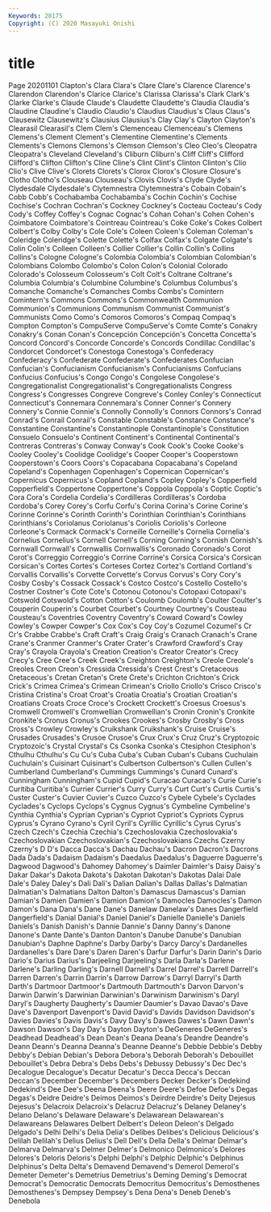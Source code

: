 ```yaml
---
Keywords: 28175
Copyright: (C) 2020 Masayuki Onishi
---
```


# title
Page 20201101
Clapton's
Clara Clara's Clare Clare's Clarence Clarence's Clarendon Clarendon's Clarice Clarice's
Clarissa Clarissa's Clark Clark's Clarke Clarke's Claude Claude's Claudette Claudette's
Claudia Claudia's Claudine Claudine's Claudio Claudio's Claudius Claudius's Claus Claus's
Clausewitz Clausewitz's Clausius Clausius's Clay Clay's Clayton Clayton's Clearasil Clearasil's
Clem Clem's Clemenceau Clemenceau's Clemens Clemens's Clement Clement's Clementine Clementine's
Clements Clements's Clemons Clemons's Clemson Clemson's Cleo Cleo's Cleopatra Cleopatra's
Cleveland Cleveland's Cliburn Cliburn's Cliff Cliff's Clifford Clifford's Clifton Clifton's
Cline Cline's Clint Clint's Clinton Clinton's Clio Clio's Clive Clive's
Clorets Clorets's Clorox Clorox's Closure Closure's Clotho Clotho's Clouseau Clouseau's
Clovis Clovis's Clyde Clyde's Clydesdale Clydesdale's Clytemnestra Clytemnestra's Cobain Cobain's
Cobb Cobb's Cochabamba Cochabamba's Cochin Cochin's Cochise Cochise's Cochran Cochran's
Cockney Cockney's Cocteau Cocteau's Cody Cody's Coffey Coffey's Cognac Cognac's
Cohan Cohan's Cohen Cohen's Coimbatore Coimbatore's Cointreau Cointreau's Coke Coke's
Cokes Colbert Colbert's Colby Colby's Cole Cole's Coleen Coleen's Coleman
Coleman's Coleridge Coleridge's Colette Colette's Colfax Colfax's Colgate Colgate's Colin
Colin's Colleen Colleen's Collier Collier's Collin Collin's Collins Collins's Cologne
Cologne's Colombia Colombia's Colombian Colombian's Colombians Colombo Colombo's Colon Colon's
Colonial Colorado Colorado's Colosseum Colosseum's Colt Colt's Coltrane Coltrane's Columbia
Columbia's Columbine Columbine's Columbus Columbus's Comanche Comanche's Comanches Combs Combs's
Comintern Comintern's Commons Commons's Commonwealth Communion Communion's Communions Communism Communist
Communist's Communists Como Como's Comoros Comoros's Compaq Compaq's Compton Compton's
CompuServe CompuServe's Comte Comte's Conakry Conakry's Conan Conan's Concepción Concepción's
Concetta Concetta's Concord Concord's Concorde Concorde's Concords Condillac Condillac's Condorcet
Condorcet's Conestoga Conestoga's Confederacy Confederacy's Confederate Confederate's Confederates Confucian Confucian's
Confucianism Confucianism's Confucianisms Confucians Confucius Confucius's Congo Congo's Congolese Congolese's
Congregationalist Congregationalist's Congregationalists Congress Congress's Congresses Congreve Congreve's Conley Conley's
Connecticut Connecticut's Connemara Connemara's Conner Conner's Connery Connery's Connie Connie's
Connolly Connolly's Connors Connors's Conrad Conrad's Conrail Conrail's Constable Constable's
Constance Constance's Constantine Constantine's Constantinople Constantinople's Constitution Consuelo Consuelo's Continent
Continent's Continental Continental's Contreras Contreras's Conway Conway's Cook Cook's Cooke
Cooke's Cooley Cooley's Coolidge Coolidge's Cooper Cooper's Cooperstown Cooperstown's Coors
Coors's Copacabana Copacabana's Copeland Copeland's Copenhagen Copenhagen's Copernican Copernican's Copernicus
Copernicus's Copland Copland's Copley Copley's Copperfield Copperfield's Coppertone Coppertone's Coppola
Coppola's Coptic Coptic's Cora Cora's Cordelia Cordelia's Cordilleras Cordilleras's Cordoba
Cordoba's Corey Corey's Corfu Corfu's Corina Corina's Corine Corine's Corinne
Corinne's Corinth Corinth's Corinthian Corinthian's Corinthians Corinthians's Coriolanus Coriolanus's Coriolis
Coriolis's Corleone Corleone's Cormack Cormack's Corneille Corneille's Cornelia Cornelia's Cornelius
Cornelius's Cornell Cornell's Corning Corning's Cornish Cornish's Cornwall Cornwall's Cornwallis
Cornwallis's Coronado Coronado's Corot Corot's Correggio Correggio's Corrine Corrine's Corsica
Corsica's Corsican Corsican's Cortes Cortes's Corteses Cortez Cortez's Cortland Cortland's
Corvallis Corvallis's Corvette Corvette's Corvus Corvus's Cory Cory's Cosby Cosby's
Cossack Cossack's Costco Costco's Costello Costello's Costner Costner's Cote Cote's
Cotonou Cotonou's Cotopaxi Cotopaxi's Cotswold Cotswold's Cotton Cotton's Coulomb Coulomb's
Coulter Coulter's Couperin Couperin's Courbet Courbet's Courtney Courtney's Cousteau Cousteau's
Coventries Coventry Coventry's Coward Coward's Cowley Cowley's Cowper Cowper's Cox
Cox's Coy Coy's Cozumel Cozumel's Cr Cr's Crabbe Crabbe's Craft
Craft's Craig Craig's Cranach Cranach's Crane Crane's Cranmer Cranmer's Crater
Crater's Crawford Crawford's Cray Cray's Crayola Crayola's Creation Creation's Creator
Creator's Crecy Crecy's Cree Cree's Creek Creek's Creighton Creighton's Creole
Creole's Creoles Creon Creon's Cressida Cressida's Crest Crest's Cretaceous Cretaceous's
Cretan Cretan's Crete Crete's Crichton Crichton's Crick Crick's Crimea Crimea's
Crimean Crimean's Criollo Criollo's Crisco Crisco's Cristina Cristina's Croat Croat's
Croatia Croatia's Croatian Croatian's Croatians Croats Croce Croce's Crockett Crockett's
Croesus Croesus's Cromwell Cromwell's Cromwellian Cromwellian's Cronin Cronin's Cronkite Cronkite's
Cronus Cronus's Crookes Crookes's Crosby Crosby's Cross Cross's Crowley Crowley's
Cruikshank Cruikshank's Cruise Cruise's Crusades Crusades's Crusoe Crusoe's Crux Crux's
Cruz Cruz's Cryptozoic Cryptozoic's Crystal Crystal's Cs Csonka Csonka's Ctesiphon
Ctesiphon's Cthulhu Cthulhu's Cu Cu's Cuba Cuba's Cuban Cuban's Cubans
Cuchulain Cuchulain's Cuisinart Cuisinart's Culbertson Culbertson's Cullen Cullen's Cumberland Cumberland's
Cummings Cummings's Cunard Cunard's Cunningham Cunningham's Cupid Cupid's Curacao Curacao's
Curie Curie's Curitiba Curitiba's Currier Currier's Curry Curry's Curt Curt's
Curtis Curtis's Custer Custer's Cuvier Cuvier's Cuzco Cuzco's Cybele Cybele's
Cyclades Cyclades's Cyclops Cyclops's Cygnus Cygnus's Cymbeline Cymbeline's Cynthia Cynthia's
Cyprian Cyprian's Cypriot Cypriot's Cypriots Cyprus Cyprus's Cyrano Cyrano's Cyril
Cyril's Cyrillic Cyrillic's Cyrus Cyrus's Czech Czech's Czechia Czechia's Czechoslovakia
Czechoslovakia's Czechoslovakian Czechoslovakian's Czechoslovakians Czechs Czerny Czerny's D D's Dacca
Dacca's Dachau Dachau's Dacron Dacron's Dacrons Dada Dada's Dadaism Dadaism's
Daedalus Daedalus's Daguerre Daguerre's Dagwood Dagwood's Dahomey Dahomey's Daimler Daimler's
Daisy Daisy's Dakar Dakar's Dakota Dakota's Dakotan Dakotan's Dakotas Dalai
Dale Dale's Daley Daley's Dali Dali's Dalian Dalian's Dallas Dallas's
Dalmatian Dalmatian's Dalmatians Dalton Dalton's Damascus Damascus's Damian Damian's Damien
Damien's Damion Damion's Damocles Damocles's Damon Damon's Dana Dana's Dane
Dane's Danelaw Danelaw's Danes Dangerfield Dangerfield's Danial Danial's Daniel Daniel's
Danielle Danielle's Daniels Daniels's Danish Danish's Dannie Dannie's Danny Danny's
Danone Danone's Dante Dante's Danton Danton's Danube Danube's Danubian Danubian's
Daphne Daphne's Darby Darby's Darcy Darcy's Dardanelles Dardanelles's Dare Dare's
Daren Daren's Darfur Darfur's Darin Darin's Dario Dario's Darius Darius's
Darjeeling Darjeeling's Darla Darla's Darlene Darlene's Darling Darling's Darnell Darnell's
Darrel Darrel's Darrell Darrell's Darren Darren's Darrin Darrin's Darrow Darrow's
Darryl Darryl's Darth Darth's Dartmoor Dartmoor's Dartmouth Dartmouth's Darvon Darvon's
Darwin Darwin's Darwinian Darwinian's Darwinism Darwinism's Daryl Daryl's Daugherty Daugherty's
Daumier Daumier's Davao Davao's Dave Dave's Davenport Davenport's David David's
Davids Davidson Davidson's Davies Davies's Davis Davis's Davy Davy's Dawes
Dawes's Dawn Dawn's Dawson Dawson's Day Day's Dayton Dayton's DeGeneres
DeGeneres's Deadhead Deadhead's Dean Dean's Deana Deana's Deandre Deandre's Deann
Deann's Deanna Deanna's Deanne Deanne's Debbie Debbie's Debby Debby's Debian
Debian's Debora Debora's Deborah Deborah's Debouillet Debouillet's Debra Debra's Debs
Debs's Debussy Debussy's Dec Dec's Decalogue Decalogue's Decatur Decatur's Decca
Decca's Deccan Deccan's December December's Decembers Decker Decker's Dedekind Dedekind's
Dee Dee's Deena Deena's Deere Deere's Defoe Defoe's Degas Degas's
Deidre Deidre's Deimos Deimos's Deirdre Deirdre's Deity Dejesus Dejesus's Delacroix
Delacroix's Delacruz Delacruz's Delaney Delaney's Delano Delano's Delaware Delaware's Delawarean
Delawarean's Delawareans Delawares Delbert Delbert's Deleon Deleon's Delgado Delgado's Delhi
Delhi's Delia Delia's Delibes Delibes's Delicious Delicious's Delilah Delilah's Delius
Delius's Dell Dell's Della Della's Delmar Delmar's Delmarva Delmarva's Delmer
Delmer's Delmonico Delmonico's Delores Delores's Deloris Deloris's Delphi Delphi's Delphic
Delphic's Delphinus Delphinus's Delta Delta's Demavend Demavend's Demerol Demerol's Demeter
Demeter's Demetrius Demetrius's Deming Deming's Democrat Democrat's Democratic Democrats Democritus
Democritus's Demosthenes Demosthenes's Dempsey Dempsey's Dena Dena's Deneb Deneb's Denebola
